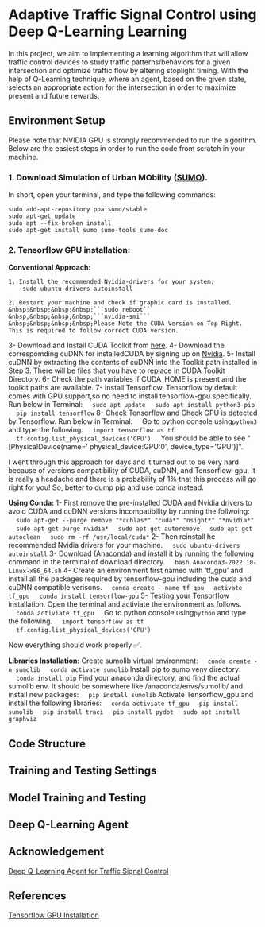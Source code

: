 # Adaptive Traffic Signal Control using Deep Q-Learning Learning
In this project, we aim to implementing a learning algorithm that will allow traffic control devices to study traffic patterns/behaviors for a given intersection and optimize traffic flow by altering stoplight timing. With the help of Q-Learning technique, where an agent, based on the given state, selects an appropriate action for the intersection in order to maximize present and future rewards. 

## Environment Setup 
Please note that NVIDIA GPU is strongly recommended to run the algorithm. Below are the easiest steps in order to run the code from scratch in your machine.

### 1. Download Simulation of Urban MObility ([SUMO](https://www.dlr.de/ts/en/desktopdefault.aspx/tabid-9883/16931_read-41000/)). 
In short, open your terminal, and type the following commands:
    
    sudo add-apt-repository ppa:sumo/stable
    sudo apt-get update
    sudo apt --fix-broken install
    sudo apt-get install sumo sumo-tools sumo-doc
    
### 2. Tensorflow GPU installation:
**Conventional Approach:**

    1. Install the recommended Nvidia-drivers for your system:
        sudo ubuntu-drivers autoinstall
    
    2. Restart your machine and check if graphic card is installed.
    &nbsp;&nbsp;&nbsp;&nbsp;```sudo reboot```
    &nbsp;&nbsp;&nbsp;&nbsp;```nvidia-smi```
    &nbsp;&nbsp;&nbsp;&nbsp;Please Note the CUDA Version on Top Right. This is required to follow correct CUDA version.
3- Download and Install CUDA Toolkit from [here](https://developer.nvidia.com/cuda-toolkit-archive).
4- Download the correspomding cuDNN for installedCUDA by signing up on [Nvidia](https://developer.nvidia.com/rdp/cudnn-archive#a-collapse804-110).
5- Install cuDNN by extracting the contents of cuDNN into the Toolkit path installed in Step 3. There will be files that you have to replace in CUDA Toolkit Directory.
6- Check the path variables if CUDA_HOME is present and the toolkit paths are available.
7- Install Tensorflow. Tensorflow by default comes with GPU support,so no need to install tensorflow-gpu specifically. Run below in Terminal:
    &nbsp;&nbsp;&nbsp;&nbsp;```sudo apt update```
    &nbsp;&nbsp;&nbsp;&nbsp;```sudo apt install python3-pip```
    &nbsp;&nbsp;&nbsp;&nbsp;```pip install tensorflow```
8- Check Tensorflow and Check GPU is detected by Tensorflow. Run below in Terminal:
    &nbsp;&nbsp;&nbsp;&nbsp;Go to python console using```python3``` and type the following.
    &nbsp;&nbsp;&nbsp;&nbsp;```import tensorflow as tf```
    &nbsp;&nbsp;&nbsp;&nbsp;```tf.config.list_physical_devices('GPU')```
    &nbsp;&nbsp;&nbsp;&nbsp;You should be able to see "[PhysicalDevice(name=’ physical_device:GPU:0', device_type='GPU')]".
    
I went through this approach for days and it turned out to be very hard because of versions compatibility of CUDA, cuDNN, and Tensorflow-gpu. It is really a headache and there is a probability of 1% that this process will go right for you!
So, better to dump pip and use conda instead.

**Using Conda:**
1- First remove the pre-installed CUDA and Nvidia drivers to avoid CUDA and cuDNN versions incompatibility by running the follwoing: 
    &nbsp;&nbsp;&nbsp;&nbsp;```sudo apt-get --purge remove "*cublas*" "cuda*" "nsight*" "*nvidia*"```
    &nbsp;&nbsp;&nbsp;&nbsp;```sudo apt-get purge nvidia*```
    &nbsp;&nbsp;&nbsp;&nbsp;```sudo apt-get autoremove```
    &nbsp;&nbsp;&nbsp;&nbsp;```sudo apt-get autoclean```
    &nbsp;&nbsp;&nbsp;&nbsp;```sudo rm -rf /usr/local/cuda*```
2- Then reinstall he recommended Nvidia drivers for your machine.
    &nbsp;&nbsp;&nbsp;&nbsp;```sudo ubuntu-drivers autoinstall``` 
3- Download ([Anaconda](https://www.anaconda.com/distribution/#download-section)) and install it by running the following command in the terminal of download directory. 
    &nbsp;&nbsp;&nbsp;&nbsp;```bash Anaconda3-2022.10-Linux-x86_64.sh```
4- Create an environment first named with ‘tf_gpu’ and install all the packages required by tensorflow-gpu including the cuda and cuDNN compatible verisons.
&nbsp;&nbsp;&nbsp;&nbsp;```conda create --name tf_gpu```
&nbsp;&nbsp;&nbsp;&nbsp;```activate tf_gpu```
&nbsp;&nbsp;&nbsp;&nbsp;```conda install tensorflow-gpu```
5- Testing your Tensorflow installation. Open the terminal and activiate the environment as follows.
    &nbsp;&nbsp;&nbsp;&nbsp;```conda activiate tf_gpu```
    &nbsp;&nbsp;&nbsp;&nbsp;Go to python console using```python``` and type the following.
    &nbsp;&nbsp;&nbsp;&nbsp;```import tensorflow as tf```
    &nbsp;&nbsp;&nbsp;&nbsp;```tf.config.list_physical_devices('GPU')```

Now everything should work properly ✅.

**Libraries Installation:**
Create sumolib virtual environment:
    &nbsp;&nbsp;&nbsp;&nbsp;```conda create -n sumolib```
    &nbsp;&nbsp;&nbsp;&nbsp;```conda activate sumolib```
Install pip to sumo venv directory:
    &nbsp;&nbsp;&nbsp;&nbsp;```conda install pip```
Find your anaconda directory, and find the actual sumolib env. It should be somewhere like /anaconda/envs/sumolib/ and 
install new packages:
    &nbsp;&nbsp;&nbsp;&nbsp;```pip install sumolib```
Activate Tensorflow_gpu and install the following libraries:
    &nbsp;&nbsp;&nbsp;&nbsp;```conda activiate tf_gpu```
    &nbsp;&nbsp;&nbsp;&nbsp;```pip install sumolib```
    &nbsp;&nbsp;&nbsp;&nbsp;```pip install traci```
    &nbsp;&nbsp;&nbsp;&nbsp;```pip install pydot```
    &nbsp;&nbsp;&nbsp;&nbsp;```sudo apt install graphviz```

## Code Structure

## Training and Testing Settings

## Model Training and Testing

## Deep Q-Learning Agent 

## Acknowledgement
[Deep Q-Learning Agent for Traffic Signal Control](https://github.com/AndreaVidali/Deep-QLearning-Agent-for-Traffic-Signal-Control)

## References
[Tensorflow GPU Installation](https://towardsdatascience.com/tensorflow-gpu-installation-made-easy-use-conda-instead-of-pip-52e5249374bc)


    
    
    
